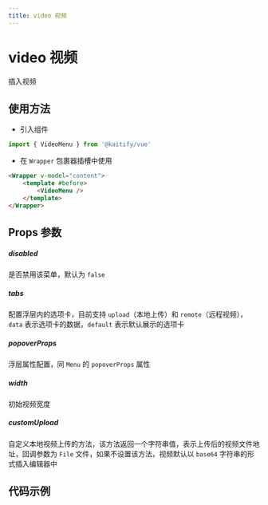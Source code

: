 ```yaml
---
title: video 视频
---
```


# video 视频

插入视频

## 使用方法

- 引入组件

```ts
import { VideoMenu } from '@kaitify/vue'
```

- 在 `Wrapper` 包裹器插槽中使用

```html
<Wrapper v-model="content">
	<template #before>
		<VideoMenu />
	</template>
</Wrapper>
```

## Props 参数

##### disabled <Badge type="danger" text="boolean" />

是否禁用该菜单，默认为 `false`

##### tabs <Badge type="danger" text="{ data: ('remote' | 'upload')[]; default: 'remote' | 'upload'}" />

配置浮层内的选项卡，目前支持 `upload`（本地上传）和 `remote`（远程视频），`data` 表示选项卡的数据，`default` 表示默认展示的选项卡

##### popoverProps <Badge type="danger" text="MenuPropsType['popoverProps']" />

浮层属性配置，同 `Menu` 的 `popoverProps` 属性

##### width <Badge type="danger" text="string | number" />

初始视频宽度

##### customUpload <Badge type="danger" text="(file: File) => string | Promise<string>" />

自定义本地视频上传的方法，该方法返回一个字符串值，表示上传后的视频文件地址，回调参数为 `File` 文件，如果不设置该方法，视频默认以 `base64` 字符串的形式插入编辑器中

## 代码示例

<Wrapper :dark="isDark" v-model="content" placeholder="输入内容..." style="width:100%;height:200px;">
  <template #before>
    <div style="margin-bottom:10px;">
      <VideoMenu />
    </div>
  </template>
</Wrapper>

<script lang="ts" setup>
import { useData } from 'vitepress'
import { Wrapper, VideoMenu } from '../../../lib/kaitify-vue.es.js'
import { ref } from 'vue'
const { isDark } = useData()
const content = ref('<p>hello</p>')
</script>

